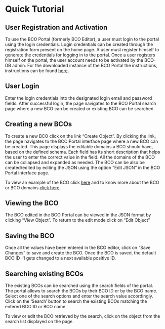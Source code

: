 # Quick Tutorial
## User Registration and Activation
To use the BCO Portal (formerly BCO Editor), a user must login to the portal using the login credentials. Login credentials can be created through the registration form present on the home page. A user must register himself to generate the credentials for logging in to the portal.  Once a user registers himself on the portal, the user account needs to be activated by the BCO-DB admin. For the downloaded instance of the BCO Portal the instructions, instructions can be found [here](https://github.com/biocompute-objects/bco_editor#admin-utility).

## User Login
Enter the login credentials into the designated login email and password fields. After successful login, the page navigates to the BCO Portal search page where a new BCO can be created or existing BCO can be searched.

## Creating a new BCOs
To create a new BCO click on the link “Create Object”. By clicking the link, the page navigates to the BCO Portal interface page where a new BCO can be created. This page displays the editable domains a BCO should have, based on the defined schema. Each field has its short description that helps the user to enter the correct value in the field. All the domains of the BCO can be collapsed and expanded as needed. The BCO can be also be created/edited by editing the JSON using the option “Edit JSON” in the BCO Portal interface page.

To view an example of the BCO click [here](https://github.com/biocompute-objects/examples/blob/master/HCV1a.json) and to know more about the BCO or BCO domains [click here](https://github.com/biocompute-objects/BCO_Specification/blob/master/user_guide.md).

## Viewing the BCO
The BCO edited in the BCO Portal can be viewed in the JSON format by clicking “View Object”. To return to the edit mode click on “Edit Object”

## Saving the BCO
Once all the values have been entered in the BCO editor, click on “Save Changes” to save and create the BCO.  Once the BCO is saved, the default BCO ID -1 gets changed to a next available positive ID.

## Searching existing BCOs
The existing BCOs can be searched using the search fields of the portal. The portal allows to search the BCOs by their BCO ID or by the BCO name.  Select one of the search options and enter the search value accordingly. Click on the ‘Search’ button to search the existing BCOs matching the entered BCO ID or BCO name.

To view or edit the BCO retrieved by the search, click on the object from the search list displayed on the page.

